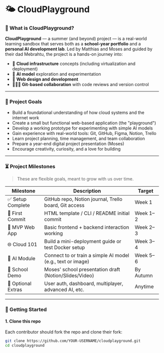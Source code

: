 # 🌤️ CloudPlayground

### 🧠 What is CloudPlayground?

**CloudPlayground** — a summer (and beyond) project — is a real-world learning sandbox that serves both as a **school-year portfolio** and a **personal AI development lab**. Led by Matthias and Moses and guided by their dad Mebrahtu, the project is a hands-on journey into:

- 🚀 **Cloud infrastructure** concepts (including virtualization and deployment)  
- 🤖 **AI model** exploration and experimentation  
- 🎨 **Web design and development**  
- 👨‍👩‍👦 **Git-based collaboration** with code reviews and version control  


---

### 🎯 Project Goals

- Build a foundational understanding of how cloud systems and the internet work  
- Create a small but functional web-based application (the "playground")  
- Develop a working prototype for experimenting with simple AI models  
- Gain experience with real-world tools: Git, GitHub, Figma, Notion, Trello  
- Learn project planning, time management, and team collaboration  
- Prepare a year-end digital project presentation (Moses)  
- Encourage creativity, curiosity, and a love for building  

---

### ⏳ Project Milestones

> These are flexible goals, meant to grow with us over time.

| Milestone | Description | Target |
|----------|-------------|--------|
| ✅ Setup Complete | GitHub repo, Notion journal, Trello board, Git access | Week 1 |
| 🚧 First Commit | HTML template / CLI / README initial commit | Week 1–2 |
| 🧱 MVP Web App | Basic frontend + backend interaction working | Week 2–3 |
| 🌐 Cloud 101 | Build a mini-deployment guide or test Docker setup | Week 3–4 |
| 🧠 AI Module | Connect to or train a simple AI model (e.g., text or image) | Week 5–6 |
| 🎁 School Demo | Moses' school presentation draft (Notion/Slides/Video) | By Autumn |
| 🚀 Optional Extras | User auth, dashboard, multiplayer, advanced AI, etc. | Anytime |

---

### 🚀 Getting Started

#### 1. **Clone this repo**
Each contributor should fork the repo and clone their fork:

```bash
git clone https://github.com/YOUR-USERNAME/cloudplayground.git
cd cloudplayground
